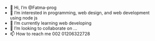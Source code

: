 - 👋 Hi, I’m @Fatma-prog
- 👀 I’m interested in programming, web design, and web development using node js
- 🌱 I’m currently learning web developing
- 💞️ I’m looking to collaborate on ...
- 📫 How to reach me  002 01206322728

<!---
Fatma-prog/Fatma-prog is a ✨ special ✨ repository because its `README.md` (this file) appears on your GitHub profile.
You can click the Preview link to take a look at your changes.
--->
